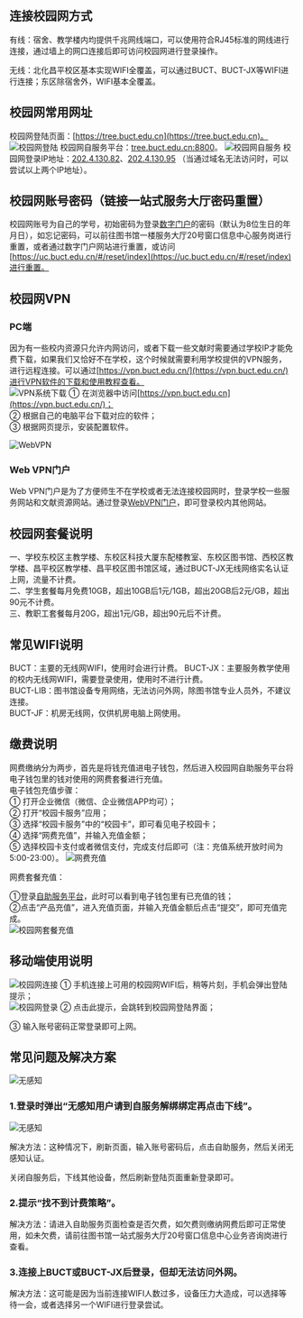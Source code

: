 ## 连接校园网方式
有线：宿舍、教学楼内均提供千兆网线端口，可以使用符合RJ45标准的网线进行连接，通过墙上的网口连接后即可访问校园网进行登录操作。  

无线：北化昌平校区基本实现WIFI全覆盖，可以通过BUCT、BUCT-JX等WIFI进行连接；东区除宿舍外，WIFI基本全覆盖。
## 校园网常用网址

校园网登陆页面：[https://tree.buct.edu.cn](https://tree.buct.edu.cn)。  
![校园网登陆](./校园网首页.png)
校园网自服务平台：[tree.buct.edu.cn:8800](tree.buct.edu.cn:8800)。
![校园网自服务](./校园网自服务平台.png)
校园网登录IP地址：[202.4.130.82](202.4.130.82)、[202.4.130.95](202.4.130.95)
（当通过域名无法访问时，可以尝试以上两个IP地址）。
## 校园网账号密码（链接一站式服务大厅密码重置）
校园网账号为自己的学号，初始密码为登录[数字门户](my.buct.edu.cn)的密码（默认为8位生日的年月日），如忘记密码，可以前往图书馆一楼服务大厅20号窗口信息中心服务岗进行重置，或者通过数字门户网站进行重置，或访问[https://uc.buct.edu.cn/#/reset/index](https://uc.buct.edu.cn/#/reset/index)进行重置。
 
## 校园网VPN
### PC端  
因为有一些校内资源只允许内网访问，或者下载一些文献时需要通过学校IP才能免费下载，如果我们又恰好不在学校，这个时候就需要利用学校提供的VPN服务，进行远程连接。可以通过[https://vpn.buct.edu.cn/](https://vpn.buct.edu.cn/)进行VPN软件的下载和使用教程查看。  
![VPN系统下载](./VPN系统下载.png)
①	在浏览器中访问[https://vpn.buct.edu.cn](https://vpn.buct.edu.cn/)；  
②	根据自己的电脑平台下载对应的软件；  
③	根据网页提示，安装配置软件。  

![WebVPN](./WEBVPN.png)
### Web VPN门户
Web VPN门户是为了方便师生不在学校或者无法连接校园网时，登录学校一些服务网站和文献资源网站。通过登录[WebVPN门户](https://w.buct.edu.cn/login)，即可登录校内其他网站。  

## 校园网套餐说明
一、学校东校区主教学楼、东校区科技大厦东配楼教室、东校区图书馆、西校区教学楼、昌平校区教学楼、昌平校区图书馆区域，通过BUCT-JX无线网络实名认证上网，流量不计费。  
二、学生套餐每月免费10GB，超出10GB后1元/1GB，超出20GB后2元/GB，超出90元不计费。  
三、教职工套餐每月20G，超出1元/GB，超出90元后不计费。
## 常见WIFI说明
BUCT：主要的无线网WIFI，使用时会进行计费。
BUCT-JX：主要服务教学使用的校内无线网WIFI，需要登录使用，使用时不进行计费。  
BUCT-LIB：图书馆设备专用网络，无法访问外网，除图书馆专业人员外，不建议连接。  
BUCT-JF：机房无线网，仅供机房电脑上网使用。  

## 缴费说明
网费缴纳分为两步，首先是将钱充值进电子钱包，然后进入校园网自助服务平台将电子钱包里的钱对使用的网费套餐进行充值。  
电子钱包充值步骤：   
①	打开企业微信（微信、企业微信APP均可）；  
②	打开“校园卡服务”应用；  
③	选择“校园卡服务”中的“校园卡”，即可看见电子校园卡；  
④	选择“网费充值”，并输入充值金额；  
⑤	选择校园卡支付或者微信支付，完成支付后即可（注：充值系统开放时间为5:00-23:00）。
![网费充值](./校园网充值.gif)

网费套餐充值：  

①登录[自助服务平台](http://tree.buct.edu.cn:8800/)，此时可以看到电子钱包里有已充值的钱；  
②点击“产品充值”，进入充值页面，并输入充值金额后点击“提交”，即可充值完成。  
![校园网套餐充值](./产品充值.gif)

## 移动端使用说明  
![校园网连接](./校园网连接.jpg)
①	手机连接上可用的校园网WIFI后，稍等片刻，手机会弹出登陆提示；  
![校园网登录](./校园网登录.jpg)
②	点击此提示，会跳转到校园网登陆界面；  

③	输入账号密码正常登录即可上网。

## 常见问题及解决方案  

![无感知](./无感知.png) 

### 1.登录时弹出“无感知用户请到自服务解绑绑定再点击下线”。   

![无感知](./无感知2.png)  

解决方法：这种情况下，刷新页面，输入账号密码后，点击自助服务，然后关闭无感知认证。  
 
关闭自服务后，下线其他设备，然后刷新登陆页面重新登录即可。  

### 2.提示“找不到计费策略”。  

解决方法：请进入自助服务页面检查是否欠费，如欠费则缴纳网费后即可正常使用，如未欠费，请前往图书馆一站式服务大厅20号窗口信息中心业务咨询岗进行查看。  

### 3.连接上BUCT或BUCT-JX后登录，但却无法访问外网。  

解决方法：这可能是因为当前连接WIFI人数过多，设备压力大造成，可以选择等待一会，或者选择另一个WIFI进行登录尝试。                    